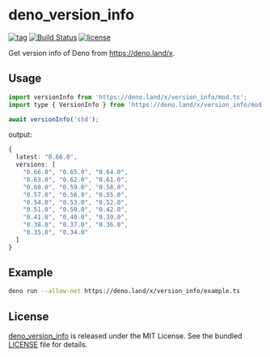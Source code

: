 # deno_version_info

[![tag](https://img.shields.io/github/release/justjavac/deno_version_info)](https://github.com/justjavac/deno_version_info/releases)
[![Build Status](https://github.com/justjavac/deno_version_info/workflows/ci/badge.svg?branch=master)](https://github.com/justjavac/deno_version_info/actions)
[![license](https://img.shields.io/github/license/justjavac/deno_version_info)](https://github.com/justjavac/deno_version_info/blob/master/LICENSE)

Get version info of Deno from <https://deno.land/x>.

## Usage

```js
import versionInfo from 'https://deno.land/x/version_info/mod.ts';
import type { VersionInfo } from 'https://deno.land/x/version_info/mod.ts';

await versionInfo('std');
```

output:

```ts
{
  latest: "0.66.0",
  versions: [
    "0.66.0", "0.65.0", "0.64.0",
    "0.63.0", "0.62.0", "0.61.0",
    "0.60.0", "0.59.0", "0.58.0",
    "0.57.0", "0.56.0", "0.55.0",
    "0.54.0", "0.53.0", "0.52.0",
    "0.51.0", "0.50.0", "0.42.0",
    "0.41.0", "0.40.0", "0.39.0",
    "0.38.0", "0.37.0", "0.36.0",
    "0.35.0", "0.34.0"
  ]
}
```

## Example

```bash
deno run --allow-net https://deno.land/x/version_info/example.ts
```

## License

[deno_version_info](https://github.com/justjavac/deno_version_info) is released
under the MIT License. See the bundled [LICENSE](./LICENSE) file for details.
